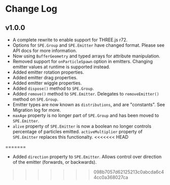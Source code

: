 Change Log
==========

v1.0.0
------
* A complete rewrite to enable support for THREE.js r72.
* Options for `SPE.Group` and `SPE.Emitter` have changed format. Please see API docs for more information.
* Now using `BufferGeometry` and typed arrays for attribute manipulation.
* Removed support for `onParticleSpawn` option in emitters. Changing emitter values at runtime is supported instead.
* Added emitter rotation properties.
* Added emitter drag properties.
* Added emitter wiggle properties.
* Added `dispose()` method to `SPE.Group`.
* Added `remove()` method to `SPE.Emitter`. Delegates to `removeEmitter()` method on `SPE.Group`.
* Emitter types are now known as `distributions`, and are "constants". See Migration log for more.
* `maxAge` property is no longer part of `SPE.Group` and has been moved to `SPE.Emitter`.
* `alive` property of `SPE.Emitter` is now a boolean no longer controls percentage of particles emitted. `activeMultiplier` property of `SPE.Emitter` replaces this functionalty.
<<<<<<< HEAD

=======
* Added `direction` property to `SPE.Emitter`. Allows control over direction of the emitter (forwards, or backwards).
>>>>>>> 098b7057d62125213c0abcda6c44cc0a368027ca
